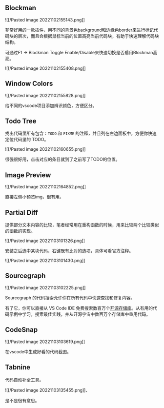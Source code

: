## Blockman

![[/Pasted image 20221102155143.png]]

非常好用的一款插件，用不同的背景色background和边缘色border来进行标记代码块的层次，而且会根据鼠标当前的位置高亮当前代码块，有助于快速理解代码块结构。

可通过F1 -> Blockman Toggle Enable/Disable来快速切换是否启用Blockman高亮。

![[/Pasted image 20221102155408.png]]

## Window Colors

![[/Pasted image 20221102155828.png]]

给不同的vscode项目添加辨识颜色，方便区分。

## Todo Tree

找出代码里所有包含：`TODO` 和 `FIXME` 的注释，并且列在左边面板中，方便你快速定位代码里的 TODO。

![[/Pasted image 20221102160655.png]]

很强很好用，点击对应的条目就到了之前写了TODO的位置。

## Image Preview

![[/Pasted image 20221102164852.png]]

直接左侧小预览img，很有用。

## Partial Diff

提供部分文本内容的比较，笔者经常用在重构函数的时候，用来比较两个比较类似的函数的实现。

![[/Pasted image 20221103101326.png]]

安装之后选中某块代码，右键既有比对的选项，具体可看官方注释。

![[/Pasted image 20221103101430.png]]

## Sourcegraph

![[/Pasted image 20221103102225.png]]

Sourcegraph 的代码搜索允许你在所有代码中快速查找和修复内容。

有了它，你可以直接从 VS Code IDE 免费搜索数百万个[开源存储库](https://www.zhihu.com/search?q=%E5%BC%80%E6%BA%90%E5%AD%98%E5%82%A8%E5%BA%93&search_source=Entity&hybrid_search_source=Entity&hybrid_search_extra=%7B%22sourceType%22%3A%22article%22%2C%22sourceId%22%3A%22496038231%22%7D)。从有用的代码示例中学习，搜索最佳实践，并从开源宇宙中数百万个存储库中重用代码。

## CodeSnap

![[/Pasted image 20221103103619.png]]

在vscode中生成好看的代码截图。

## Tabnine

代码自动补全工具。

![[/Pasted image 20221103135455.png]]、

是不是很有意思。












